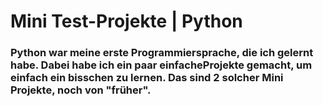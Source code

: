 # Mini Test-Projekte | Python
### Python war meine erste Programmiersprache, die ich gelernt habe. Dabei habe ich ein paar einfacheProjekte gemacht, um einfach ein bisschen zu lernen. Das sind 2 solcher Mini Projekte, noch von "früher".
